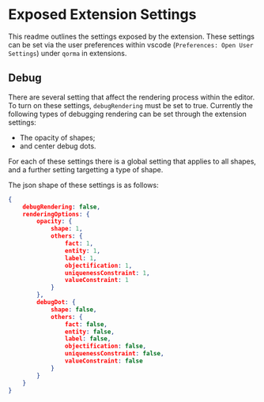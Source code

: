 # Exposed Extension Settings

This readme outlines the settings exposed by the extension. These settings
can be set via the user preferences within vscode 
(`Preferences: Open User Settings`) under `qorma` in extensions.


## Debug

There are several setting that affect the rendering process within the 
editor. To turn on these settings, `debugRendering` must be set to true.
Currently the following types of debugging rendering can be set through
the extension settings:

- The opacity of shapes; 
- and center debug dots.

For each of these settings there is a global setting that applies to all 
shapes, and a further setting targetting a type of shape.

The json shape of these settings is as follows:
```json
{
    debugRendering: false,
    renderingOptions: {
        opacity: {
            shape: 1,
            others: {
                fact: 1,
                entity: 1,
                label: 1,
                objectification: 1,
                uniquenessConstraint: 1,
                valueConstraint: 1
            }
        },
        debugDot: {
            shape: false,
            others: {
                fact: false,
                entity: false,
                label: false,
                objectification: false,
                uniquenessConstraint: false,
                valueConstraint: false
            }
        }
    }
}
```